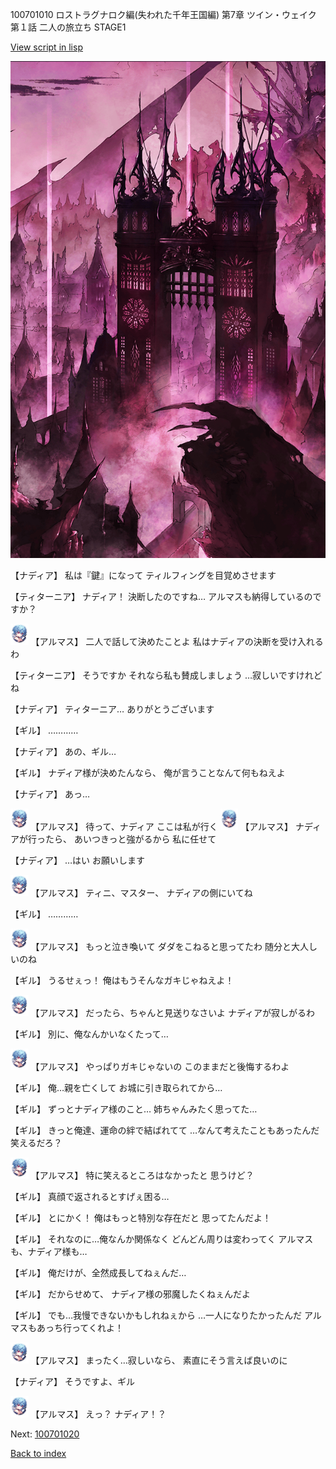 100701010 ロストラグナロク編(失われた千年王国編) 第7章 ツイン・ウェイク 第１話 二人の旅立ち STAGE1

[View script in lisp](../scripts/100701010.txt)

![300_devil_daytime02.png](../images/backgrounds/300_devil_daytime02.png)

【ナディア】
私は『鍵』になって
ティルフィングを目覚めさせます

【ティターニア】
ナディア！
決断したのですね…
アルマスも納得しているのですか？

<img src="../images/units/3103811.png" alt="3103811.png" height="34"/>
【アルマス】
二人で話して決めたことよ
私はナディアの決断を受け入れるわ

【ティターニア】
そうですか
それなら私も賛成しましょう
…寂しいですけれどね

【ナディア】
ティターニア…
ありがとうございます

【ギル】
…………

【ナディア】
あの、ギル…

【ギル】
ナディア様が決めたんなら、
俺が言うことなんて何もねえよ

【ナディア】
あっ…

<img src="../images/units/3103811.png" alt="3103811.png" height="34"/>
【アルマス】
待って、ナディア
ここは私が行く

<img src="../images/units/3103811.png" alt="3103811.png" height="34"/>
【アルマス】
ナディアが行ったら、
あいつきっと強がるから
私に任せて

【ナディア】
…はい
お願いします

<img src="../images/units/3103811.png" alt="3103811.png" height="34"/>
【アルマス】
ティニ、マスター、
ナディアの側にいてね

【ギル】
…………

<img src="../images/units/3103811.png" alt="3103811.png" height="34"/>
【アルマス】
もっと泣き喚いて
ダダをこねると思ってたわ
随分と大人しいのね

【ギル】
うるせぇっ！
俺はもうそんなガキじゃねえよ！

<img src="../images/units/3103811.png" alt="3103811.png" height="34"/>
【アルマス】
だったら、ちゃんと見送りなさいよ
ナディアが寂しがるわ

【ギル】
別に、俺なんかいなくたって…

<img src="../images/units/3103811.png" alt="3103811.png" height="34"/>
【アルマス】
やっぱりガキじゃないの
このままだと後悔するわよ

【ギル】
俺…親を亡くして
お城に引き取られてから…

【ギル】
ずっとナディア様のこと…
姉ちゃんみたく思ってた…

【ギル】
きっと俺達、運命の絆で結ばれてて
…なんて考えたこともあったんだ
笑えるだろ？

<img src="../images/units/3103811.png" alt="3103811.png" height="34"/>
【アルマス】
特に笑えるところはなかったと
思うけど？

【ギル】
真顔で返されるとすげぇ困る…

【ギル】
とにかく！
俺はもっと特別な存在だと
思ってたんだよ！

【ギル】
それなのに…俺なんか関係なく
どんどん周りは変わってく
アルマスも、ナディア様も…

【ギル】
俺だけが、全然成長してねぇんだ…

【ギル】
だからせめて、
ナディア様の邪魔したくねぇんだよ

【ギル】
でも…我慢できないかもしれねぇから
…一人になりたかったんだ
アルマスもあっち行ってくれよ！

<img src="../images/units/3103811.png" alt="3103811.png" height="34"/>
【アルマス】
まったく…寂しいなら、
素直にそう言えば良いのに

【ナディア】
そうですよ、ギル

<img src="../images/units/3103811.png" alt="3103811.png" height="34"/>
【アルマス】
えっ？
ナディア！？

Next: [100701020](100701020.md)

[Back to index](index.md)
